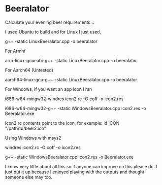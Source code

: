 # Beeralator
Calculate your evening beer requirements...

I used Ubuntu to build and for Linux I just used,

 g++ -static LinuxBeeralator.cpp -o beeralator

For Armhf

 arm-linux-gnueabi-g++ -static LinuxBeeralator.cpp -o beeralator

For Aarch64 (Untested)

 aarch64-linux-gnu-g++ -static LinuxBeeralator.cpp -o beeralator

For Windows, If you want an app icon I ran

 i686-w64-mingw32-windres icon2.rc -O coff -o icon2.res 

 i686-w64-mingw32-g++ -static WindowsBeeralator.cpp icon2.res -o Beeralator.exe

icon2.rc contents point to the icon, for example: id ICON "/path/to/beer2.ico" 
 
Using Windows with msys2 
 
 windres icon2.rc -O coff -o icon2.res 

 g++ -static WindowsBeeralator.cpp icon2.res -o Beeralator.exe 
 
I know very little about all this so if anyone can improve on this please do.
I just put it up because I enjoyed playing with the outputs and thought someone
else may too.





